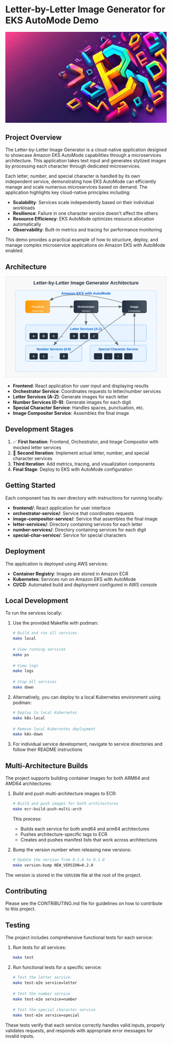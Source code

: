 # Letter-by-Letter Image Generator for EKS AutoMode Demo

<div align="center">
  <img src="assets/logo.png" alt="Letter-by-Letter Image Generator Logo" >
</div>

## Project Overview

The Letter-by-Letter Image Generator is a cloud-native application designed to showcase Amazon EKS AutoMode capabilities through a microservices architecture. This application takes text input and generates stylized images by processing each character through dedicated microservices.

Each letter, number, and special character is handled by its own independent service, demonstrating how EKS AutoMode can efficiently manage and scale numerous microservices based on demand. The application highlights key cloud-native principles including:

- **Scalability**: Services scale independently based on their individual workloads
- **Resilience**: Failure in one character service doesn't affect the others
- **Resource Efficiency**: EKS AutoMode optimizes resource allocation automatically
- **Observability**: Built-in metrics and tracing for performance monitoring

This demo provides a practical example of how to structure, deploy, and manage complex microservice applications on Amazon EKS with AutoMode enabled.

## Architecture

<div align="center">
  <img src="assets/architecture.svg" alt="Letter-by-Letter Image Generator Architecture Diagram" width="800">
</div>

- **Frontend**: React application for user input and displaying results
- **Orchestrator Service**: Coordinates requests to letter/number services
- **Letter Services (A-Z)**: Generate images for each letter
- **Number Services (0-9)**: Generate images for each digit
- **Special Character Service**: Handles spaces, punctuation, etc.
- **Image Compositor Service**: Assembles the final image

## Development Stages

1. ✅ **First Iteration**: Frontend, Orchestrator, and Image Compositor with mocked letter services
2. 🔄 **Second Iteration**: Implement actual letter, number, and special character services
3. **Third Iteration**: Add metrics, tracing, and visualization components
4. **Final Stage**: Deploy to EKS with AutoMode configuration

## Getting Started

Each component has its own directory with instructions for running locally:

- **frontend/**: React application for user interface
- **orchestrator-service/**: Service that coordinates requests
- **image-compositor-service/**: Service that assembles the final image
- **letter-services/**: Directory containing services for each letter
- **number-services/**: Directory containing services for each digit
- **special-char-service/**: Service for special characters

## Deployment

The application is deployed using AWS services:

- **Container Registry**: Images are stored in Amazon ECR
- **Kubernetes**: Services run on Amazon EKS with AutoMode
- **CI/CD**: Automated build and deployment configured in AWS console

## Local Development

To run the services locally:

1. Use the provided Makefile with podman:
   ```bash
   # Build and run all services
   make local
   
   # View running services
   make ps
   
   # View logs
   make logs
   
   # Stop all services
   make down
   ```

2. Alternatively, you can deploy to a local Kubernetes environment using podman:
   ```bash
   # Deploy to local Kubernetes
   make k8s-local
   
   # Remove local Kubernetes deployment
   make k8s-down
   ```

3. For individual service development, navigate to service directories and follow their README instructions

## Multi-Architecture Builds

The project supports building container images for both ARM64 and AMD64 architectures:

1. Build and push multi-architecture images to ECR:
   ```bash
   # Build and push images for both architectures
   make ecr-build-push-multi-arch
   ```

   This process:
   - Builds each service for both amd64 and arm64 architectures
   - Pushes architecture-specific tags to ECR
   - Creates and pushes manifest lists that work across architectures

2. Bump the version number when releasing new versions:
   ```bash
   # Update the version from 0.1.0 to 0.2.0
   make version-bump NEW_VERSION=0.2.0
   ```

The version is stored in the `VERSION` file at the root of the project.

## Contributing

Please see the CONTRIBUTING.md file for guidelines on how to contribute to this project.
## Testing

The project includes comprehensive functional tests for each service:

1. Run tests for all services:
   ```bash
   make test
   ```

2. Run functional tests for a specific service:
   ```bash
   # Test the letter service
   make test-e2e service=letter
   
   # Test the number service
   make test-e2e service=number
   
   # Test the special character service
   make test-e2e service=special
   ```

These tests verify that each service correctly handles valid inputs, properly validates requests, and responds with appropriate error messages for invalid inputs.
